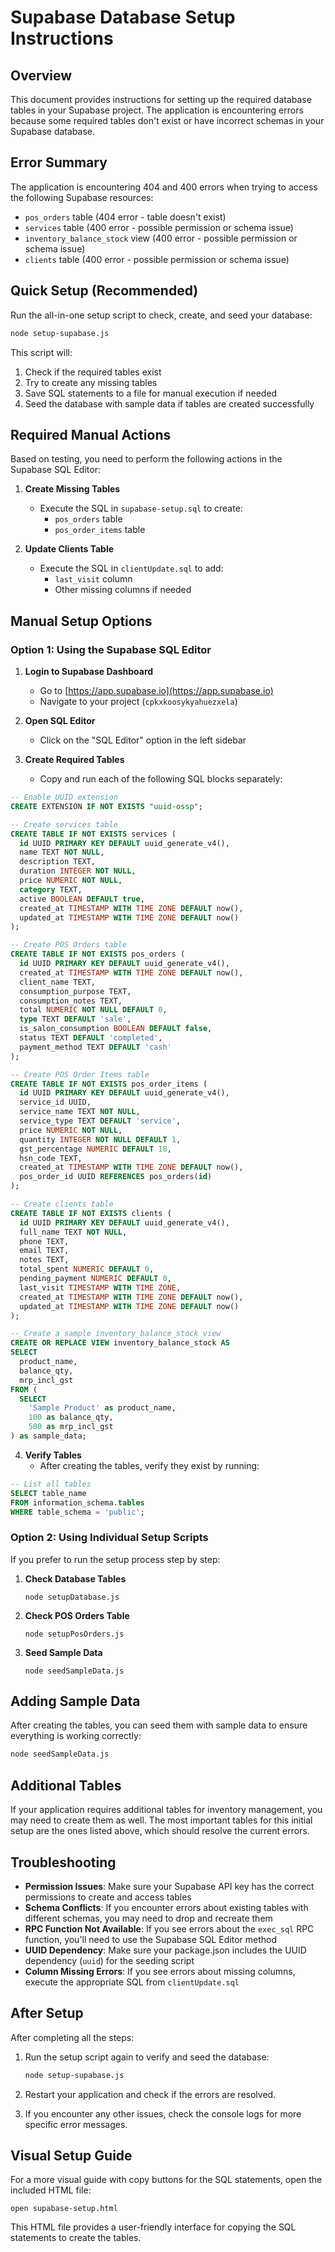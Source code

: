 # Supabase Database Setup Instructions

## Overview
This document provides instructions for setting up the required database tables in your Supabase project. The application is encountering errors because some required tables don't exist or have incorrect schemas in your Supabase database.

## Error Summary
The application is encountering 404 and 400 errors when trying to access the following Supabase resources:
- `pos_orders` table (404 error - table doesn't exist)
- `services` table (400 error - possible permission or schema issue)
- `inventory_balance_stock` view (400 error - possible permission or schema issue)
- `clients` table (400 error - possible permission or schema issue)

## Quick Setup (Recommended)

Run the all-in-one setup script to check, create, and seed your database:

```bash
node setup-supabase.js
```

This script will:
1. Check if the required tables exist
2. Try to create any missing tables
3. Save SQL statements to a file for manual execution if needed
4. Seed the database with sample data if tables are created successfully

## Required Manual Actions

Based on testing, you need to perform the following actions in the Supabase SQL Editor:

1. **Create Missing Tables**
   - Execute the SQL in `supabase-setup.sql` to create:
     - `pos_orders` table
     - `pos_order_items` table

2. **Update Clients Table**
   - Execute the SQL in `clientUpdate.sql` to add:
     - `last_visit` column
     - Other missing columns if needed

## Manual Setup Options

### Option 1: Using the Supabase SQL Editor

1. **Login to Supabase Dashboard**
   - Go to [https://app.supabase.io](https://app.supabase.io)
   - Navigate to your project (`cpkxkoosykyahuezxela`)

2. **Open SQL Editor**
   - Click on the "SQL Editor" option in the left sidebar

3. **Create Required Tables**
   - Copy and run each of the following SQL blocks separately:

```sql
-- Enable UUID extension
CREATE EXTENSION IF NOT EXISTS "uuid-ossp";

-- Create services table
CREATE TABLE IF NOT EXISTS services (
  id UUID PRIMARY KEY DEFAULT uuid_generate_v4(),
  name TEXT NOT NULL,
  description TEXT,
  duration INTEGER NOT NULL,
  price NUMERIC NOT NULL,
  category TEXT,
  active BOOLEAN DEFAULT true,
  created_at TIMESTAMP WITH TIME ZONE DEFAULT now(),
  updated_at TIMESTAMP WITH TIME ZONE DEFAULT now()
);
```

```sql
-- Create POS Orders table
CREATE TABLE IF NOT EXISTS pos_orders (
  id UUID PRIMARY KEY DEFAULT uuid_generate_v4(),
  created_at TIMESTAMP WITH TIME ZONE DEFAULT now(),
  client_name TEXT,
  consumption_purpose TEXT,
  consumption_notes TEXT,
  total NUMERIC NOT NULL DEFAULT 0,
  type TEXT DEFAULT 'sale',
  is_salon_consumption BOOLEAN DEFAULT false,
  status TEXT DEFAULT 'completed',
  payment_method TEXT DEFAULT 'cash'
);
```

```sql
-- Create POS Order Items table
CREATE TABLE IF NOT EXISTS pos_order_items (
  id UUID PRIMARY KEY DEFAULT uuid_generate_v4(),
  service_id UUID,
  service_name TEXT NOT NULL,
  service_type TEXT DEFAULT 'service',
  price NUMERIC NOT NULL,
  quantity INTEGER NOT NULL DEFAULT 1,
  gst_percentage NUMERIC DEFAULT 18,
  hsn_code TEXT,
  created_at TIMESTAMP WITH TIME ZONE DEFAULT now(),
  pos_order_id UUID REFERENCES pos_orders(id)
);
```

```sql
-- Create clients table
CREATE TABLE IF NOT EXISTS clients (
  id UUID PRIMARY KEY DEFAULT uuid_generate_v4(),
  full_name TEXT NOT NULL,
  phone TEXT,
  email TEXT,
  notes TEXT,
  total_spent NUMERIC DEFAULT 0,
  pending_payment NUMERIC DEFAULT 0,
  last_visit TIMESTAMP WITH TIME ZONE,
  created_at TIMESTAMP WITH TIME ZONE DEFAULT now(),
  updated_at TIMESTAMP WITH TIME ZONE DEFAULT now()
);
```

```sql
-- Create a sample inventory_balance_stock view 
CREATE OR REPLACE VIEW inventory_balance_stock AS
SELECT
  product_name,
  balance_qty,
  mrp_incl_gst
FROM (
  SELECT
    'Sample Product' as product_name,
    100 as balance_qty,
    500 as mrp_incl_gst
) as sample_data;
```

4. **Verify Tables**
   - After creating the tables, verify they exist by running:

```sql
-- List all tables
SELECT table_name 
FROM information_schema.tables 
WHERE table_schema = 'public';
```

### Option 2: Using Individual Setup Scripts

If you prefer to run the setup process step by step:

1. **Check Database Tables**
   ```
   node setupDatabase.js
   ```

2. **Check POS Orders Table**
   ```
   node setupPosOrders.js
   ```

3. **Seed Sample Data**
   ```
   node seedSampleData.js
   ```

## Adding Sample Data

After creating the tables, you can seed them with sample data to ensure everything is working correctly:

```bash
node seedSampleData.js
```

## Additional Tables

If your application requires additional tables for inventory management, you may need to create them as well. The most important tables for this initial setup are the ones listed above, which should resolve the current errors.

## Troubleshooting

- **Permission Issues**: Make sure your Supabase API key has the correct permissions to create and access tables
- **Schema Conflicts**: If you encounter errors about existing tables with different schemas, you may need to drop and recreate them
- **RPC Function Not Available**: If you see errors about the `exec_sql` RPC function, you'll need to use the Supabase SQL Editor method
- **UUID Dependency**: Make sure your package.json includes the UUID dependency (`uuid`) for the seeding script
- **Column Missing Errors**: If you see errors about missing columns, execute the appropriate SQL from `clientUpdate.sql`

## After Setup

After completing all the steps:

1. Run the setup script again to verify and seed the database:
   ```bash
   node setup-supabase.js
   ```

2. Restart your application and check if the errors are resolved.

3. If you encounter any other issues, check the console logs for more specific error messages.

## Visual Setup Guide

For a more visual guide with copy buttons for the SQL statements, open the included HTML file:
```
open supabase-setup.html
```

This HTML file provides a user-friendly interface for copying the SQL statements to create the tables. 